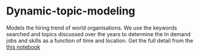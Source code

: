 # Dynamic-topic-modeling
Models the hiring trend of world organisations. We use the keywords searched and topics discussed over the years to determine the In demand jobs and skills as a function of time and location. Get the full detail from the <a href="https://colab.research.google.com/drive/17IsGTpLh69CtNjQIAAAb_YDko6S9ZRQo?usp=sharing">this notebook</a>
